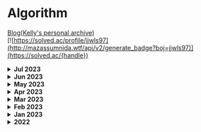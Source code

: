 # Algorithm

[Blog(Kelly's personal archive)](https://junmusu.tistory.com)  
[![https://solved.ac/profile/jjwls97](http://mazassumnida.wtf/api/v2/generate_badge?boj=jjwls97)](https://solved.ac/{handle})

<details>
  <summary>
    <b>Jul 2023</b>
  </summary>

### Jul 09, 2023
- BOJ 2493 - 탑 - Swift
- BOJ 17298 - 오큰수 - C++/Swift

### Jul 08, 2023
- BOJ 2293 - 동전 1 - Swift

### Jul 07, 2023
- BOJ 1939 - 중량 제한 - Swift

### Jul 06, 2023
- BOJ 16234 - 인구 이동 - Swift
- BOJ 1520 - 내리막길 - Swift

### Jul 05, 2023
- BOJ 14502 - 연구소 - Swift
- BOJ 6087 - 레이저 통신 - Swift
</details>

<details>
  <summary>
    <b>Jun 2023</b>
  </summary>

### Jun 22, 2023
- BOJ 1987 - 알파벳 - Swift

### Jun 20, 2023
- BOJ 14916 - 거스름돈 - Swift
- BOJ 2812 - 크게 만들기 - Swift

### Jun 19, 2023
- BOJ 6603 - 로또 - Swift

### Jun 16, 2023
- BOJ 1049 - 기타줄 - Swift
- BOJ 11000 - 강의실 배정 - Swift

### Jun 13, 2023
- BOJ 1202 - 보석 도둑 - Swift
- BOJ 1744 - 수 묶기 - Swift
- BOJ 14888 - 연산자 끼워넣기 - Python

### Jun 11, 2023
- BOJ 1946 - 신입 사원 - C++

### Jun 8, 2023
- BOJ 1715 - 카드 정렬하기 - Swift

### Jun 7, 2023
- BOJ 13305 - 주유소 - Swift
- BOJ 10610 - 30 - Swift

### Jun 6, 2023
- BOJ 1026 - 보물 - Swift
- BOJ 2217 - 로프 - Swift
- BOJ 1789 - 수들의 합 - Swift

### Jun 5, 2023
- BOJ 16120 - PPAP - Swift, Python

### Jun 4, 2023
- BOJ 1786 - 찾기 - C++

### Jun 3, 2023
- BOJ 5582 - 공통 부분 문자열 - C++
- BOJ 1958 - LCS3 - C++

### Jun 2, 2023
- BOJ 10799 - 쇠막대기 - Swift

### Jun 1, 2023
- BOJ 20291 - 파일 정리 - Swift
- BOJ 20920 - 영단어 암기는 괴로워 - Swift

</details>

<details>
  <summary>
    <b>May 2023</b>
  </summary>

### May 31, 2023
- BOJ 2607 - 비슷한 단어 - Swift

### May 30, 2023
- BOJ 14725 - 개미굴 - Swift

### May 29, 2023
- BOJ 9996 - 한국이 그리울땐 서버에 접속하지 - Swift

### May 27, 2023
- BOJ 1213 - 팰린드롬 만들기 - Swift
- BOJ 12904 - A와 B - Swift
- BOJ 17609 - 회문 - Swift

### May 26, 2023
- BOJ 14425 - 문자열 집합 - Swift
- BOJ 17412 - 단어 뒤집기2 - Swift
- BOJ 11478 - 서로 다른 부분 문자열의 개수 - Python

### May 25, 2023
- BOJ 12891 - DNA비밀번호 - Swift

### May 24, 2023
- BOJ 1439 - 뒤집기 - Swift
- BOJ 4358 - 생태학 - Swift
- BOJ 1254 - 팰린드롬 만들기 - Swift
- BOJ 9935 - 문자열 폭발 - C++

### May 23, 2023
- BOJ 1158 - 요세푸스 문제 - Swift
- BOJ 2156 - 포도주 시식 - Swift
- BOJ 10844 - 쉬운 계단 수 - Swift ▲
- BOJ 1010 - 다리 놓기 - Swift

### May 22, 2023
- BOJ 1316 - 그룹 단어 체커 - Swift
- BOJ 1193 - 분수 찾기 - Swift
- BOJ 1912 - 연속합 - Swift

### May 21, 2023
- BOJ 4673 - 셀프 넘버 - C++
- BOJ 1065 - 한수 - C++

### May 17, 2023
- BOJ 21924 - 도시 건설 - C++

### May 16, 2023
- BOJ 7785 - 회사에 있는 사람 - Swift
- BOJ 1181 - 단어 정렬 - Swift

### May 15, 2023
- BOJ 17396 - 백도어 - Swift

### May 14, 2023
- BOJ 20007 - 떡 돌리기 - Swift

### May 10, 2023
- BOJ 10282 - 해킹 - Swift
- BOJ 18352 - 특정 거리의 도시 찾기 - Swift

### May 9, 2023
- Programemrs - 양궁 대회 - Swift
- Programmers - 과제 진행하기 - Swift

### May 8, 2023
- Programmers - 이모티콘 할인 행사 - Swift

### May 7, 2023
- Programmers - 혼자서 하는 틱택토 - Swift

### May 6, 2023
- Programmers - 요격 시스템 - Swift
- Programmers - 두 원 사이의 정수 쌍 - Swift

### May 5, 2023
- Programmers - 우박수열 정적분 - Swift
- Programmers - N-queen - Swift

### May 4, 2023
- Programmers - 디펜스 게임 - Swift

### May 3, 2023
- Programmers - 광물 캐기 - Swift
- Programmers - 미로 탈출 - Swift
- Programmers - 시소 짝꿍 - Swift

### May 2, 2023
- Programmers - 테이블 해시 함수 - Swift
- Programmers - 혼자 놀기의 달인 - Swift

### May 1, 2023
- Programmers - 숫자 카드 나누기 - Swift

</details>

<details>
  <summary>
    <b>Apr 2023</b>
  </summary>

### Apr 30, 2023
- Programmers - 마법의 엘리베이터 - Swift
- Programmers - 하노이의 탑 - Swift

### Apr 28, 2023
- Programmers - 거리두기 확인하기 - Swift
- Programmers - 점 찍기 - Swift
- Programmers - 멀쩡한 사각형 - Swift
- Programmers - 호텔 대실 - Swift
- BOJ5972 - 택배 배송 - Swift

### Apr 27, 2023
- Programmers - 무인도 여행 - Swift
- Programmers - 전력망을 둘로 나누기 - Swift

### Apr 26, 2023
- Programmers - 행렬 테두리 회전하기 - Swift
- Programmers - 배달 - Swift

### Apr 25, 2023
- Programmers - 연속된 부분 수열의 합 - Swift
- Programmers - [3차] 방금그곡 - Swift
- Programmers - 괄호 변환 - Swift
- BOJ2407 - 조합 - Swift

### Apr 24, 2023
- Programmers - 두 큐 합 같게 만들기 - Swift
- Programmers - 괄호 변환 - Swift
- Programmers - 택배상자 - Swift
- BOJ 1339 - 단어 수학 - Swift

### Apr 23, 2023
- Programmers - 메뉴 리뉴얼 - Swift
- Programmers - 삼각 달팽이 - Swift
- Programmers - 큰 수 만들기 - Swift

### Apr 22, 2023
- Programmers - 쿼드압축 후 개수 세기 - Swift
- Programmers - 롤케이크 자르기 - Swift

### Apr 21, 2023
- Programmers - 소수 찾기 - Swift

### Apr 20, 2023
- Programmers - 가장 큰 수 - Swift
- Programmers - 숫자 변환하기 - Swift

### Apr 19, 2023
- Programmers - 뒤에 있는 큰 수 찾기 - Swift
- Programmers - 2개 이하로 다른 비트 - Swift
- Programmers - 다리를 지나는 트럭 - Swift
- BOJ 1011 - Fly me to the Alpha Centauri - Swift
- BOJ 20928 - 걷는 건 귀찮아 - Swift

### Apr 18, 2023
- Programmers - [1차] 프렌즈4블록 - Swift

### Apr 17, 2023
- Programmers - [3차] 파일명 정렬 - Swift

### Apr 14, 2023
- BOJ 1647 - 도시 분할 계획 - C++
- BOJ 4485 - 녹색 옷 입은 애가 젤다지? - Swift
- BOJ 5052 - 전화번호 목록 - Swift

### Apr 13, 2023
- Programmers - 모음사전 - Swift
- Programmers - 땅따먹기 - Swift
- Programmers - 스킬트리 - Swift
- Programmers - 방문 길이 - Swift
- BOJ 1992 - 네트워크 연결 - Swift

### Apr 12, 2023
- Programmers - 오픈채팅방 - Swift
- Programmers - 주차 요금 계산 - Swift

### Apr 11, 2023
- Programmers - 할인 행사 - Swift
- Programmers - [3차] 압축 - Swift
- Programmers - [3차] n진수 게임 - Swift

### Apr 9, 2023
- Programmers - 피로도 - Swift
- Programmers - k진수에서 소수 개수 구하기 - Swift
- Programmers - 타겟 넘버 - Swift

### Apr 8, 2023
- Programmers - 프린터 - Swift
- Programmers - 뉴스 클러스터링 - Swift

### Apr 7, 2023
- Programmers - n^2 배열 자르기 - Swift
- Programmers - 기능개발 - Swift

### Apr 6, 2023
- Programmers - [1차] 캐시 - Swift
- Programmers - 연속 부분 수열 합의 개수  - Swift
- Programmers - 위장 - Swift
- Programmers - 튜플 - Swift

### Apr 5, 2023
- Programmers - 귤 고르기 - Swift
- Programmers - 괄호 회전하기 - Swift

### Apr 4, 2023
- Programmers - 점프와 순간 이동 - Swift
- Programmers - 멀리 뛰기 - Swift
- Programmers - H-Index - Swift

### Apr 3, 2023
- Programmers - 개인정보 수집 유효기간 - Swift
- Programmers - 대충 만든 자판 - Swift
- Programmers - 둘만의 암호 - Swift
- Programmers - 문자열 나누기 - Swift
- Programmers - 옹알이(2) - Swift
- Programmers - 햄버거 만들기 - Swift

### Apr 2, 2023
- Programmers - 명예의 전당(1) - Swift
- Programmers - 추억 점수 - Swift
- Programmers - 기사단원의 무기 - Swift
- Programmers - 카드 뭉치 - Swift
- Programmers - 숫자 짝궁 - Swift

### Apr 1, 2023
- Programmers - 크기가 작은 부분문자열 - Swift
- Programmers - 콜라 문제 - Swift
- Programmers - 푸드 파이트 대회 - Swift
- Programmers - 가장 가까운 같은 글자 - Swift
- Programmers - 과일 장수 - Swift

</details>

<details>
  <summary>
    <b>Mar 2023</b>
  </summary>

### Mar 31, 2023
- Programmers - 삼총사 - Swift

### Mar 30, 2023
- Programmers - 덧칠하기 - Python

### Mar 29, 2023
- Programmers - 바탕화면 정리 - Swift

### Mar 28, 2023
- BOJ 1167 - Swift
- BOJ 1918 - Swift
- BOJ 11444 - Swift
- BOJ 1865 - Swift

### Mar 27, 2023
- BOJ 2206 - Swift

### Mar 25, 2023
- BOJ 1967 - Swift
- BOJ 11404 - Swift

### Mar 24, 2023
- BOJ 9251 - Swift

### Mar 23, 2023
- BOJ 1149 - Swift
- BOJ 1629 - Swift
- BOJ 9465 - Swift
- BOJ 15657 - Swift
- BOJ 15663 - Swift
- BOJ 16953 - Swift

### Mar 22, 2023
- BOJ 14500 - Swift
- BOJ 15654 - Swift

### Mar 21, 2023
- BOJ 6064 - Python
- BOJ 5525 - Python
- BOJ 7662 - Swift

### Mar 20, 2023
- BOJ 11403 - Python
- BOJ 1389 - Python
- BOJ 13418 - Swift

### Mar 19, 2023
- BOJ 1003 - Swift
- BOJ 9461 - Swift
- BOJ 11724 - Swift
- BOJ 1780 - Swift
- BOJ 1541 - Swift

### Mar 18, 2023
- BOJ 11726 - Swift
- BOJ 9095 - Swift
- BOJ 1463 - Swift

### Mar 17, 2023
- BOJ 11727 - Swift
- BOJ 1620 - Swift
- BOJ 17626 - Swift
- BOJ 2579 - Swift

### Mar 16, 2023
- BOJ 17219 - Swift

### Mar 15, 2023
- BOJ 9375 - Swift

### Mar 14, 2023
- BOJ 1074 - Swift

### Mar 13, 2023
- BOJ 10866 - Python
- BOJ 11650 - Python
- BOJ 11651 - Python

### Mar 12, 2023
- BOJ 1966 - Swift
- BOJ 18111 - Swift
- BOJ 2164 - Swift
- BOJ 2839 - Swift
- BOJ 9012 - Swift
- BOJ 10773 - Swift
- BOJ 10845 - Swift
- BOJ 1181 - Swift
- BOJ 2751 - Swift
- BOJ 10814 - Swift

### Mar 11, 2023
- BOJ 3190 - Swift
- BOJ 16236 - Swift

### Mar 10, 2023
- BOJ 9370 - Swift
- BOJ 15686 - Swift

### Mar 8, 2023
- BOJ 2211 - Swift

### Mar 7, 2023
- BOJ 14938 - Python

### Mar 6, 2023
- BOJ 14621 - Swift
- BOJ 2665 - Swift
- BOJ 10423 - Swift

### Mar 5, 2023
- BOJ 11779 - Python
- BOJ 11779 - Swift ▲

### Mar 4, 2023
- BOJ 1261 - Python
- BOJ 1238 - Swift
- BOJ 2133 - Swift

### Mar 3, 2023
- BOJ 13549 - Swift
- BOJ 1916 - Swift
- BOJ 1427 - Swift

### Mar 2, 2023
- BOJ 1504 - Swift

### Mar 1, 2023
- BOJ 11279 - Swift
- BOJ 1927 - Swift
- BOJ 1753 - Swift
  
</details>

<details>
  <summary>
    <b>Feb 2023</b>
  </summary>

### Feb 28, 2023
- BOJ 12738 - C++
- BOJ 14002 - C++ LIS O(n²)
- BOJ 14003 - C++ LIS O(nlogn)

### Feb 27, 2023
- BOJ 11053 - Swift LIS O(n²)
- BOJ 12015 - C++ LIS O(nlogn)

### Feb 26, 2023
- BOJ 1932 - Swift
- BOJ 12865 - Swift
- BOJ 1644 - Swift
- BOJ 2470 - Swift

### Feb 25, 2023
- BOJ 2630 - Swift
- BOJ 1992 - Swift
- BOJ 10830 - Swift

### Feb 24, 2023
- BOJ 6497 - Python
- BOJ 16398 - Swift

### Feb 23, 2023
- BOJ 1197 - Swift
- BOJ 4386 - Swift
- BOJ 1774 - Swift

### Feb 22, 2023
- BOJ 4195 - Swift
- BOJ 20040 - Swift
- BOJ 1043 - Swift

### Feb 21, 2023
- BOJ 1976 - Python
- BOJ 1717 - Python

### Feb 20, 2023
- BOJ 2606 - Python

### Feb 17, 2023
- BOJ 1764 - Python
- BOJ 9019 - C++

### Feb 15, 2023
- BOJ 5430 - Python

### Feb 13, 2023
- BOJ 11047 - Python

### Feb 12, 2023
- BOJ 1107 - Swift

### Feb 11, 2023
- BOJ 10026 - Swift

### Feb 10, 2023
- BOJ 2263 - Python

### Feb 9, 2023
- BOJ 5639 - Python

### Feb 8, 2023
- BOJ 1707 - Python

### Feb 7, 2023
- BOJ 16928 - Python

### Feb 5, 2023
- BOJ 7569 - Python

### Feb 4, 2023
- BOJ 1012 - Python

### Feb 3, 2023
- BOJ 14889 - Python
- BOJ 1991 - Python

### Feb 2, 2023
- BOJ 11725 - Python
- BOJ 14888 - Python

### Feb 1, 2023
- BOJ 9663 - Python
</details>

<details>
  <summary>
    <b>Jan 2023</b>
  </summary>

### Jan 31, 2023
- BOJ 15651 - Python
- BOJ 15652 - Python

### Jan 30, 2023
- BOJ 15649 - Python
- BOJ 15650 - Python

### Jan 25, 2023
- BOJ 2563 - Python

### Jan 24, 2023
- BOJ 2559 - Python

### Jan 23, 2023
- BOJ 1436 - Python
- BOJ 2615 - Python

### Jan 22, 2023
- BOJ 11659 - Python

### Jan 21, 2023
- BOJ 4949 - Python
- BOJ 1806 - Python

### Jan 20, 2023
- BOJ 1874 - Python
- BOJ 10828 - Python

### Jan 19, 2023
- BOJ 2110 - Python
- BOJ 1300 - Python ▲
- BOJ 11660 - Python
- BOJ 25682 - Python

### Jan 18, 2023
- BOJ 16401 - Python ▲

### Jan 17, 2023
- BOJ 7795 - Python

### Jan 16, 2023
- BOJ 13706 - Python

### Jan 15, 2023
- BOJ 2417 - Python

### Jan 14, 2023
- BOJ 2776 - Python

### Jan 13, 2023
- BOJ 1072 - Python
- BOJ 2343 - Python

### Jan 12, 2023
- BOJ 10815 - Python
- BOJ 2512 - Python

### Jan 11, 2023
- BOJ 2805 - Python
- BOJ 1920 - Python
- BOJ 1654 - Python
</details>

<details>
  <summary>
    <b>2022</b>
  </summary>

### Dec 21, 2022
- BOJ 2468 - Python

### Dec 04, 2022
- BOJ 2581 - Python

### Nov 17, 2022
- BOJ 3055 - Python
- BOJ 1726 - Python

### Nov 10, 2022
- BOJ 1193 - Python
- BOJ 1712 - Python

### Nov 9, 2022
- BOJ 7576 - Python

### Nov 7, 2022
- BOJ 1697 - Python

### Nov 6, 2022
- BOJ 10451 - Python
- BOJ 2331 - Python
- BOJ 2667 - Python

### Nov 5, 2022
- BOJ 1260 - Python
- BOJ 2178 - Python

### Nov 4, 2022
- Programmers 행렬의 곱셈 - Swift

### Oct 3, 2022
- Programmers 예상 대진표 - Swift

### Oct 2, 2022
- Programmers N개의 최소공배수 - Swift

### Sep 30, 2022
- Programmers 영어 끝말잇기 - Swift
- Programmers 짝지어 제거하기 - Swift

### Sep 29, 2022
- BOJ 4530 - C++

### Sep 28, 2022
- Programmers 카펫 - Swift

### Sep 27, 2022
- Programmers 이진 변환 반복하기 - Swift
- Programmers 최솟값 만들기 - Swift
- Programmers 올바른 괄호 - Swift
- Programmers 피보나치 수 - Swift
- Programmers 다음 큰 숫자 - Swift

### Sep 26, 2022
- Programmers 신고 결과 받기 - Swift ▲
- Programmers 최댓값과 최솟값 - Swift
- Programmers JadenCase 문자열 만들기 - Swift

### Sep 25, 2022
- Programmers 크레인 인형뽑기 게임 - Swift
- Programmers 신규 아이디 추천 - Swift ▲
- Programmers 성격 유형 검사하기 - Swift

### Sep 24, 2022
- Programmers 키패드 누르기 - Swift

### Sep 22, 2022
- Programmers 다트 게임 - Swift
- Programmers 로또의 최고 순위와 최저 순위 - Swift
- Programmers 체육복 - Swift ▲

### Sep 21, 2022
- Programmers 실패율 - Swift

### Sep 20, 2022
- BOJ 10816 - C++

### Sep 19, 2022
- Programmers 예산 - Swift
- Programmers 3진법 뒤집기 - Swift
- Programmers 최소직사각형 - Swift
- Programmers 숫자 문자열과 영단어 - Swift
- Programmers 두개 뽑아서 더하기 - Swift
- Programmers 2016년 - Swift
- Programmers 모의고사 - Swift
- Programmers 소수 만들기 - Swift

### Sep 18, 2022
- Programmers 정수 내림차순으로 배치하기 - Swift
- Programmers 하샤드 수 - Swift
- Programmers x만큼 간격이 있는 n개의 숫자 - Swift
- Programmers 콜라츠 추측 - Swift
- Programmers 핸드폰 번호 가리기 - Swift
- Programmers 제일 작은 수 제거하기 - Swift
- Programmers 음양 더하기 - Swift
- Programmers 없는 숫자 더하기 - Swift
- Programmers 내적 - Swift
- Programmers 약수의 개수와 덧셈 - Swift
- Programmers 행렬의 덧셈 - Swift
- Programmers 직사각형 별찍기 - Swift
- Programmers 최대공약수와 최소공배수 - Swift

### Sep 16, 2022
- Programmers 정수 제곱근 판별 - Swift

### Sep 15, 2022
- Programmers 짝수와 홀수 - Swift
- Programmers 평균 구하기 - Swift

### Aug 7, 2022
- Programmers 자연수 뒤집어 배열로 만들기 - Swift
- Programmers 자릿수 더하기 - Swift
- Programmers 이상한 문자 만들기 - Swift

### Aug 5, 2022
- Programmers 약수의 합 - Swift
- Programmers 시저 암호 - Swift
- Programmers 수박수박수박수박수박수? - Swift
- Programmers 문자열을 정수로 바꾸기 - Swift

### Aug 4, 2022
- Programmers 소수 찾기 - Swift
- Programmers 서울에서 김서방 찾기 - Swift
- Programmers 문자열 다루기 기본 - Swift
- Programmers 문자열 내림차순으로 배치하기 - Swift
- Programmers 문자열 내 p와 y의 개수 - Swift
- Programmers 문자열 내 마음대로 정렬하기 - Swift

### Aug 3, 2022
- Programmers 두 정수 사이의 합 - Swift

### Aug 2, 2022
- Programmers 나누어 떨어지는 숫자 배열 - Swift

### Jul 27, 2022
- Programmers 가운데 글자 가져오기 - Swift

### Jul 26, 2022
- Programmers 비밀 지도 - Swift
- Programmers 나머지가 1이 되는 수 찾기 - Swift
- Programmers 부족한 금액 계산하기 - Swift

### Jul 24, 2022
- BOJ 10986 - Python
- BOJ 1931 - Python
- BOJ 2108 - C++

### Jul 23, 2022
- BOJ 1018 - C++
- BOJ 17478 - C++

### Jul 22, 2022
- BOJ 23567 - C++
- BOJ 2447 - Python
</details>
